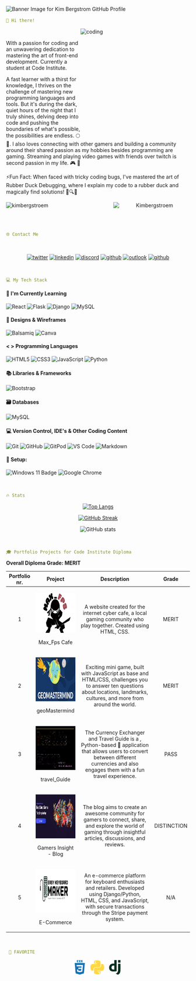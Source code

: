 ![Banner Image for Kim Bergstrom GitHub Profile](https://github.com/KimBergstroem/KimBergstroem/blob/main/finish.gif)

```yaml
👋 Hi there! 
```

<img align="right" alt="coding" width="300" height="300" src="https://media.giphy.com/media/YRMb6dd7zprS00JdGZ/giphy.gif">

<br>

With a passion for coding and an unwavering dedication to mastering the art of front-end development. Currently a student at Code Institute.

A fast learner with a thirst for knowledge, I thrives on the challenge of mastering new programming languages and tools. But it's during the dark, quiet hours of the night that I truly shines, delving deep into code and pushing the boundaries of what's possible, the possibilities are endless. :full_moon: 🌆.
I also loves connecting with other gamers and building a community around their shared passion as my hobbies besides programming are gaming. Streaming and playing video games with friends over twitch is second passion in my life. 🎮 👾


⚡Fun Fact: When faced with tricky coding bugs, I've mastered the art of Rubber Duck Debugging, where I explain my code to a rubber duck and magically find solutions! 🐤🔍🦆
<p align="center"><a href="https://www.buymeacoffee.com/kimmenbergw"> <img align="right" src="https://cdn.buymeacoffee.com/buttons/v2/default-yellow.png" height="50" width="210" alt="Kimbergstroem" /></a></p>
<p align="left"><img src="https://komarev.com/ghpvc/?username=kimbergstroem&label=Profile%20views&color=181717&style=flat" alt="kimbergstroem" /> </p>

<br><br>

```yaml
🌐 Contact Me
```

<br>

<p align="center">
<a href="https://twitter.com/kimbergstroem" target="_blank"><img align="center" src="https://cdn.jsdelivr.net/npm/simple-icons@v3/icons/twitter.svg" alt="twitter" height="30" width="40" /></a>
<a href="https://www.linkedin.com/in/kim-bergstrom-47704b5b/" target="_blank"><img align="center" src="https://cdn.jsdelivr.net/npm/simple-icons@3.0.1/icons/linkedin.svg" alt="linkedin" height="30" width="40" /></a>
<a href="https://discord.gg/svz5xqqW" target="_blank"><img align="center" src="https://cdn.jsdelivr.net/npm/simple-icons@3.1.0/icons/discord.svg" alt="discord" height="30" width="40" /></a>
<a href="https://github.com/KimBergstroem" target="_blank"><img align="center" src="https://cdn.jsdelivr.net/npm/simple-icons@3.0.1/icons/github.svg" alt="github" height="30" width="40" /></a>
<a href=mailto:kimmen_b@hotmail.com?subject="HTML link"><img align="center" src="https://cdn.jsdelivr.net/npm/simple-icons@3.1.0/icons/microsoftoutlook.svg" alt="outlook" height="30" width="40" /></a>
<a href="https://www.twitch.tv/mollan1star" target="_blank"><img align="center" src="https://cdn.jsdelivr.net/npm/simple-icons@3.1.0/icons/twitch.svg" alt="github" height="30" width="40" /></a>
</p>

<br>

```yaml
💻 My Tech Stack
```

#### 👤 I'm Currently Learning

![React](https://img.shields.io/badge/react-181717.svg?style=for-the-badge&logo=react&logoColor=%2361DAFB)
![Flask](https://img.shields.io/badge/flask-181717.svg?style=for-the-badge&logo=flask&logoColor=yellow)
![Django](https://img.shields.io/badge/django-181717.svg?style=for-the-badge&logo=django&logoColor=green)
![MySQL](https://img.shields.io/badge/mysql-181717.svg?style=for-the-badge&logo=mysql&logoColor=blue)


#### 🎨 Designs & Wireframes

![Balsamiq](https://img.shields.io/badge/Balsamiq%20-181717.svg?&style=for-the-badge&logo=Balsamiq&logoColor=FFFFFF)
![Canva](https://img.shields.io/badge/Canva-181717.svg?&style=for-the-badge&logo=Canva&logoColor=white)


#### < > Programming Languages

![HTML5](https://img.shields.io/badge/HTML5-181717?style=for-the-badge&logo=html5&logoColor=orange)
![CSS3](https://img.shields.io/badge/CSS3-181717?style=for-the-badge&logo=css3&logoColor=lightblue)
![JavaScript](https://img.shields.io/badge/JavaScript-181717?style=for-the-badge&logo=javascript&logoColor=F7DF1E)
![Python](https://img.shields.io/badge/python-181717?style=for-the-badge&logo=python&logoColor=ffdd54)

#### 📚 Libraries & Frameworks

![Bootstrap](https://img.shields.io/badge/Bootstrap-181717?style=for-the-badge&logo=bootstrap&logoColor=purple)


#### 🗃 Databases

![MySQL](https://img.shields.io/badge/mysql-181717.svg?style=for-the-badge&logo=mysql&logoColor=blue)


<!--- #### 🧪 Testing

![Jest](https://img.shields.io/badge/-jest-%23C21325?style=for-the-badge&logo=jest&logoColor=white) -->

#### 💻 Version Control, IDE's & Other Coding Content 

![Git](https://img.shields.io/badge/GIT-181717?style=for-the-badge&logo=git&logoColor=orange)
![GitHub](https://img.shields.io/badge/GitHub-181717?style=for-the-badge&logo=github&logoColor=white)
![GitPod](https://img.shields.io/badge/Gitpod-181717?style=for-the-badge&logo=gitpod&logoColor=#FFAE33)
![VS Code](https://img.shields.io/badge/Visual_Studio_Code-181717?style=for-the-badge&logo=visual%20studio%20code&logoColor=lightblue)
![Markdown](https://img.shields.io/badge/markdown-181717.svg?style=for-the-badge&logo=markdown&logoColor=white)

#### 🔧 Setup:

![Windows 11 Badge](https://img.shields.io/badge/Windows%2011-181717?logo=windows11&logoColor=fff&style=for-the-badge)
![Google Chrome](https://img.shields.io/badge/Google%20Chrome-181717?style=for-the-badge&logo=GoogleChrome&logoColor=white)

<br>

```yaml
🔥 Stats
```

<div align="center">
  
 <!-- Taken from https://github.com/anuraghazra/ and https://github.com/DenverCoder1 -->
  
[![Top Langs](https://github-readme-stats.vercel.app/api/top-langs/?username=KimBergstroem&layout=compact&theme=transparent&hide_border=true&background=181717)](https://github.com) 

[![GitHub Streak](http://github-readme-streak-stats.herokuapp.com?user=KimBergstroem&theme=transparent&hide_border=true)](https://github.com) 

![GitHub stats](https://github-readme-stats.vercel.app/api?username=KimBergstroem&theme=transparent&hide_border=true&show_icons=true)

</div>

<br>

```yaml
🎓 Portfolio Projects for Code Institute Diploma
```

**Overall Diploma Grade: MERIT** 

| Portfolio nr.   | Project | Description | Grade | 
| :-----------: | :-----------: | :-----------: | :-----------: |
| 1 | <p><a href="https://kimbergstroem.github.io/PP1/"><img src="image-logo.png" style="width: 175px; height: 110px;"></a></p><p>Max_Fps Cafe</p> | <p>A website created for the internet cyber cafe, a local gaming community who play together. Created using HTML, CSS. | MERIT |
| 2 | <p><a href="https://kimbergstroem.github.io/PP2/"><img src="geo.JPG" style="width: 175px; height: 120px;"></a></p><p>geoMastermind</p> | <p>Exciting mini game, built with JavaScript as base and HTML/CSS, challenges you to answer ten questions about locations, landmarks, cultures, and more from around the world. | MERIT |
| 3 | <p><a href="https://github.com/KimBergstroem/PP3"><img src="python.JPG" style="width: 175px; height: 120px;"></a></p><p>travel_Guide</p> | <p>The Currency Exchanger and Travel Guide is a , Python-based 🐍 application that allows users to convert between different currencies and also engages them with a fun travel experience. | PASS |
| 4 | <p><a href="https://github.com/KimBergstroem/PP4"><img src="pp4.PNG" style="width: 175px; height: 120px;"></a></p><p>Gamers Insight - Blog</p> | <p>The blog aims to create an awesome community for gamers to connect, share, and explore the world of gaming through insightful articles, discussions, and reviews. | DISTINCTION |
| 5 | <p><a href="https://github.com/KimBergstroem/PP5"><img src="easylogo.png" style="width: 175px; height: 120px;"></a></p><p>E-Commerce</p> | <p>An e-commerce platform for keyboard enthusiasts and retailers. Developed using Django/Python, HTML, CSS, and JavaScript, with secure transactions through the Stripe payment system. | N/A |

<br>

```yaml
 💫 FAVORITE
```

<div align="center">
  <img src="https://github.com/devicons/devicon/blob/master/icons/css3/css3-plain-wordmark.svg"  title="CSS3" alt="CSS" width="40" height="40"/>&nbsp;
  <img src="https://github.com/devicons/devicon/blob/master/icons/python/python-plain.svg"  title="CSS3" alt="Python" width="40" height="40"/>&nbsp;
  <img src="https://github.com/devicons/devicon/blob/master/icons/django/django-plain.svg"  title="CSS3" alt="django" width="40" height="40"/>&nbsp;
  
</div>
